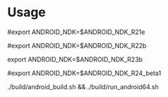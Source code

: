 # Usage

#export ANDROID_NDK=$ANDROID_NDK_R21e

#export ANDROID_NDK=$ANDROID_NDK_R22b

export ANDROID_NDK=$ANDROID_NDK_R23b

#export ANDROID_NDK=$ANDROID_NDK_R24_beta1

./build/android_build.sh && ./build/run_android64.sh

